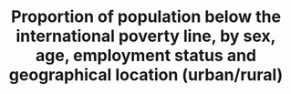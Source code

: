 ---
comments_and_limitations: Under review.
data_non_statistical: true
goal_meta_link: http://unstats.un.org/sdgs/files/metadata-compilation/Metadata-Goal-1.pdf
graph: null
graph_title: Proportion of population below the international poverty line, by sex,
  age, employment status and geographical location (urban/rural)
graph_type: null
has_metadata: true
indicator: 1.1.1
indicator_definition: This indicator provides the proportion of the total population
  and the proportion of the employed population living in households with per-capita
  consumption or income that is below the international poverty line of US$1.25.
indicator_name: Proportion of population below the international poverty line, by
  sex, age, employment status and geographical location (urban/rural)
indicator_sort_order: 01-01-01
indicator_variable: null
layout: indicator
method_of_computation: Calculated by dividing the number of persons living in households
  below the poverty line (disaggregated by sex, age and employment status) by the
  total number of persons (disaggregated by the same sex, age and employment status
  groups).
permalink: /1-1-1/
published: true
rationale_interpretation: This indicator combines the poverty indicator under the
  first target (1a) of the MDGs on the eradication of poverty with the corresponding
  working indicator for monitoring the second target (1b) of the MDGs on decent work.
  By combining poverty status with employment status, the concept of the working poor
  is captured, which aims to measure how many workers, despite being in employment,
  live in poverty.
reporting_status: notstarted
sdg_goal: 1
source_active_1: true
source_agency_staff_name_1: SEHSD, U.S. Census Bureau
source_notes_1: null
source_title_1: null
target: By 2030, eradicate extreme poverty for all people everywhere, currently measured
  as people living on less than $1.25 a day.
target_id: '1.1'
title: Proportion of population below the international poverty line, by sex, age,
  employment status and geographical location (urban/rural)
un_custodial_agency: 'World Bank (Partner Agencies: ILO)'
un_designated_tier: '1'
variable_description: null
variable_notes: null
---